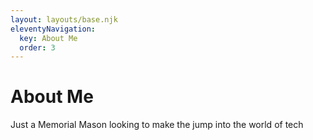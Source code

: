 ```yaml
---
layout: layouts/base.njk
eleventyNavigation:
  key: About Me
  order: 3
---
```

# About Me

Just a Memorial Mason looking to make the jump into the world of tech
